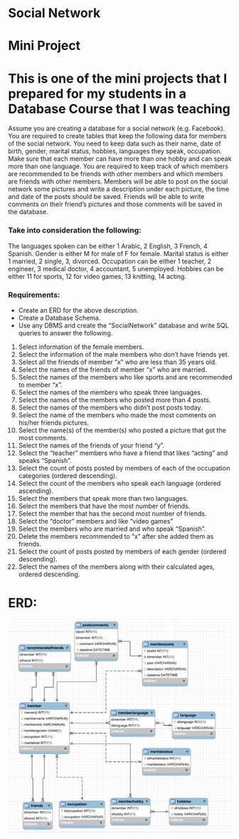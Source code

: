 # Social Network
# Mini Project
# This is one of the mini projects that I prepared  for my  students in a Database Course that I was teaching
Assume you are creating a database for a social network (e.g. Facebook). You are required to create tables that keep the following data for members of the social network. You need to keep data such as their name, date of birth, gender, marital status, hobbies, languages they speak, occupation. Make sure that each member can have more than one hobby and can speak more than one language.
You are required to keep track of which members are recommended to be friends with other members and which members are friends with other members.
Members will be able to post on the social network some pictures and write a description under each picture, the time and date of the posts should be saved. Friends will be able to write comments on their friend’s pictures and those comments will be saved in the database.
### Take into consideration the following:
 The languages spoken can be either 1 Arabic, 2 English, 3 French, 4 Spanish.
Gender is either M for male of F for female.
Marital status is either 1 married, 2 single, 3, divorced.
Occupation can be either 1 teacher, 2 engineer, 3 medical doctor, 4 accountant, 5 unemployed.
Hobbies can be either 11 for sports, 12 for video games, 13 knitting, 14 acting.

### Requirements:
-	Create an ERD for the above description.
-	Create a Database Schema.
-	Use any DBMS and create the “SocialNetwork” database and write SQL queries to answer the following.
1.	Select information of the female members.
2.	Select the information of the male members who don’t have friends yet.
3.	Select all the friends of member “x” who are less than 35 years old.
4.	Select the names of the friends of member “x” who are married.
5.	Select the names of the members who like sports and are recommended to member “x”.
6.	Select the names of the members who speak three languages.
7.	Select the names of the members who posted more than 4 posts.
8.	Select the names of the members who didn’t post posts today.
9.	Select the name of the members who made the most comments on his/her friends pictures.
10.	Select the name(s) of the member(s) who posted a picture that got the most comments.
11.	Select the names of the friends of your friend “y”.
12.	Select the “teacher” members who have a friend that likes “acting” and speaks “Spanish”.
13.	Select the count of posts posted by members of each of the occupation categories (ordered descending).
14.	Select the count of the members who speak each language (ordered ascending).
15.	Select the members that speak more than two languages.
16.	Select the members that have the most number of friends.
17.	Select the member that has the second most number of friends.
18.	Select the “doctor” members and like “video games”
19.	Select the members who are married and who speak “Spanish”.
20.	Delete the members recommended to “x” after she added them as friends.
21.	Select the count of posts posted by members of each gender (ordered descending).
22.	Select the names of the members along with their calculated ages, ordered descending.

# ERD:

![Screenshot](ERD.png)
